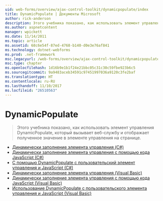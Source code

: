 ```yaml
---
uid: web-forms/overview/ajax-control-toolkit/dynamicpopulate/index
title: DynamicPopulate | Документы Microsoft
author: rick-anderson
description: Этого учебника показано, как использовать элемент управления DynamicPopulate, который вызывает веб-службу и отображает полученное значение в элементе управления на странице.
ms.author: aspnetcontent
manager: wpickett
ms.date: 11/14/2011
ms.topic: article
ms.assetid: 68c6e54f-87ed-4768-b140-d0e3e76af841
ms.technology: dotnet-webforms
ms.prod: .net-framework
msc.legacyurl: /web-forms/overview/ajax-control-toolkit/dynamicpopulate
msc.type: chapter
ms.openlocfilehash: 1d16b9e1b1f24e21bbc05c31c30c59fbe923b6c5
ms.sourcegitcommit: 9a9483aceb34591c97451997036a9120c3fe2baf
ms.translationtype: HT
ms.contentlocale: ru-RU
ms.lasthandoff: 11/10/2017
ms.locfileid: "26510563"
---
```

<a name="dynamicpopulate"></a>DynamicPopulate
====================
> Этого учебника показано, как использовать элемент управления DynamicPopulate, который вызывает веб-службу и отображает полученное значение в элементе управления на странице.


- [Динамически заполнение элемента управления (C#)](dynamically-populating-a-control-cs.md)
- [Динамически заполнение элемента управления с помощью кода JavaScript (C#)](dynamically-populating-a-control-using-javascript-code-cs.md)
- [С помощью DynamicPopulate с пользовательский элемент управления и JavaScript (C#)](using-dynamicpopulate-with-a-user-control-and-javascript-cs.md)
- [Динамически заполнение элемента управления (Visual Basic)](dynamically-populating-a-control-vb.md)
- [Динамически заполнение элемента управления с помощью кода JavaScript (Visual Basic)](dynamically-populating-a-control-using-javascript-code-vb.md)
- [Использование DynamicPopulate с пользовательского элемента управления и JavaScript (Visual Basic)](using-dynamicpopulate-with-a-user-control-and-javascript-vb.md)
